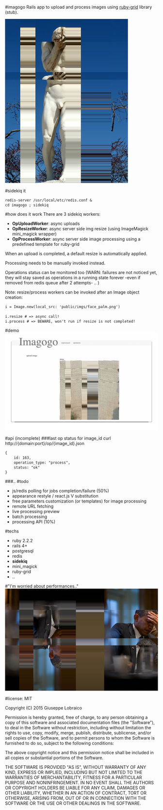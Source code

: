 #imagogo
Rails app to upload and process images using [ruby-grid](https://github.com/your/ruby-grid) library (stub).

![image](fun/statue_palm.png)



#sidekiq it

	redis-server /usr/local/etc/redis.conf &
	cd imagogo ; sidekiq
	
		
#how does it work
There are 3 sidekiq workers:

* **OpUploadWorker**: async uploads
* **OpResizeWorker**: async server side img resize (using ImageMagick mini_magick wrapper)
* **OpProcessWorker**: async server side image processing using a predefined template for ruby-grid

When an upload is completed, a default resize is automatically applied.

Processing needs to be manually invoked instead.

Operations status can be monitored too (WARN: failures are not noticed yet, they will stay saved as operations in a running state forever -even if removed from redis queue after 2 attempts- .. )

Note: resize/process workers can be invoked after an Image object creation:

	i = Image.new(local_src: 'public/imgs/face_palm.png')
	
	i.resize # => async call!
	i.process # => BEWARE, won't run if resize is not completed!

#demo
![image](fun/demo.gif)

#api (incomplete)
###last op status for image_id
	curl http://{domain:port}/op/{image_id}.json
	
	{
		id: 163,
		operation_type: "process",
		status: "ok"
	}
###..
#todo
* js/redis polling for jobs completion/failure (50%)
* appearance restyle / react.js V substitution
* free parameters customization (or templates) for image processing
* remote URL fetching
* live processing preview
* batch processing
* processing API (10%)

#techs
* ruby 2.2.2
* rails 4+
* postgresql
* redis
* **sidekiq**
* mini_magick
* ruby-grid
* ..

#"I'm worried about performances.."
![image](fun/face_palm.png)

#license: MIT

Copyright (C) 2015 Giuseppe Lobraico

Permission is hereby granted, free of charge, to any person obtaining a copy of this software and associated documentation files (the "Software"), to deal in the Software without restriction, including without limitation the rights to use, copy, modify, merge, publish, distribute, sublicense, and/or sell copies of the Software, and to permit persons to whom the Software is furnished to do so, subject to the following conditions:

The above copyright notice and this permission notice shall be included in all copies or substantial portions of the Software.

THE SOFTWARE IS PROVIDED "AS IS", WITHOUT WARRANTY OF ANY KIND, EXPRESS OR IMPLIED, INCLUDING BUT NOT LIMITED TO THE WARRANTIES OF MERCHANTABILITY, FITNESS FOR A PARTICULAR PURPOSE AND NONINFRINGEMENT. IN NO EVENT SHALL THE AUTHORS OR COPYRIGHT HOLDERS BE LIABLE FOR ANY CLAIM, DAMAGES OR OTHER LIABILITY, WHETHER IN AN ACTION OF CONTRACT, TORT OR OTHERWISE, ARISING FROM, OUT OF OR IN CONNECTION WITH THE SOFTWARE OR THE USE OR OTHER DEALINGS IN THE SOFTWARE.
